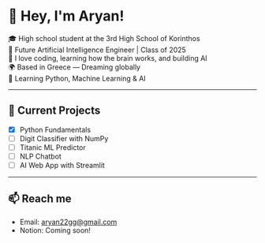 # 👋 Hey, I'm Aryan!

🎓 High school student at the 3rd High School of Korinthos  
🚀 Future Artificial Intelligence Engineer | Class of 2025  
🧠 I love coding, learning how the brain works, and building AI  
🌍 Based in Greece — Dreaming globally  
📘 Learning Python, Machine Learning & AI  

---

## 🚧 Current Projects

- [x] Python Fundamentals  
- [ ] Digit Classifier with NumPy  
- [ ] Titanic ML Predictor  
- [ ] NLP Chatbot  
- [ ] AI Web App with Streamlit  

---

## 📫 Reach me

- Email: aryan22gg@gmail.com  
- Notion: Coming soon!  
